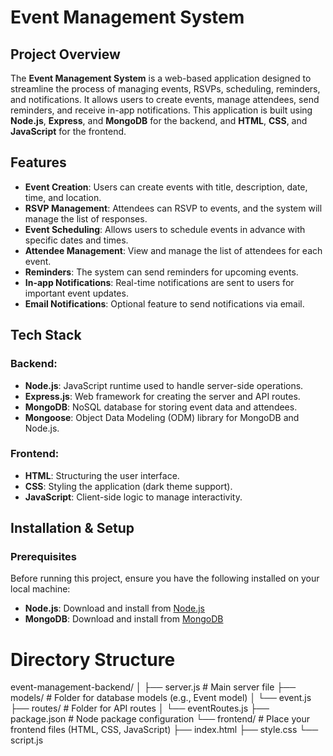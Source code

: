 # Event Management System

## Project Overview

The **Event Management System** is a web-based application designed to streamline the process of managing events, RSVPs, scheduling, reminders, and notifications. It allows users to create events, manage attendees, send reminders, and receive in-app notifications. This application is built using **Node.js**, **Express**, and **MongoDB** for the backend, and **HTML**, **CSS**, and **JavaScript** for the frontend.

## Features

- **Event Creation**: Users can create events with title, description, date, time, and location.
- **RSVP Management**: Attendees can RSVP to events, and the system will manage the list of responses.
- **Event Scheduling**: Allows users to schedule events in advance with specific dates and times.
- **Attendee Management**: View and manage the list of attendees for each event.
- **Reminders**: The system can send reminders for upcoming events.
- **In-app Notifications**: Real-time notifications are sent to users for important event updates. 
- **Email Notifications**: Optional feature to send notifications via email.
  
## Tech Stack

### Backend:
- **Node.js**: JavaScript runtime used to handle server-side operations.
- **Express.js**: Web framework for creating the server and API routes.
- **MongoDB**: NoSQL database for storing event data and attendees.
- **Mongoose**: Object Data Modeling (ODM) library for MongoDB and Node.js.

### Frontend:
- **HTML**: Structuring the user interface.
- **CSS**: Styling the application (dark theme support).
- **JavaScript**: Client-side logic to manage interactivity.

## Installation & Setup

### Prerequisites

Before running this project, ensure you have the following installed on your local machine:

- **Node.js**: Download and install from [Node.js](https://nodejs.org/)
- **MongoDB**: Download and install from [MongoDB](https://www.mongodb.com/try/download/community)


# Directory Structure

event-management-backend/
│
├── server.js              # Main server file
├── models/                # Folder for database models (e.g., Event model)
│   └── event.js
├── routes/                # Folder for API routes
│   └── eventRoutes.js
├── package.json           # Node package configuration
└── frontend/              # Place your frontend files (HTML, CSS, JavaScript)
    ├── index.html
    ├── style.css
    └── script.js

